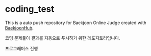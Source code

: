 # coding_test
This is a auto push repository for Baekjoon Online Judge created with [BaekjoonHub](https://github.com/BaekjoonHub/BaekjoonHub).

코딩 문제풀이 결과를 자동으로 푸시하기 위한 레포지토리입니다.

프로그래머스 진행
